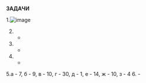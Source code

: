 **ЗАДАЧИ**

1.![image](https://github.com/user-attachments/assets/d17f7f58-19f3-41e5-be46-bffd7927ad0a)

2. -
3. -
4. -
5.а - 7, б - 9, в - 10, г - 30, д - 1, е - 14, ж - 10, з - 4
6. -
